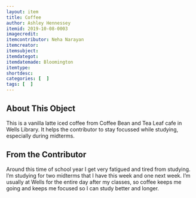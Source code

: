 ```yaml
---
layout: item
title: Coffee
author: Ashley Hennessey
itemid: 2019-10-08-0003
imagecredit: 
itemcontributor: Neha Narayan
itemcreator: 
itemsubject: 
itemdategot: 
itemdatemade: Bloomington
itemtype: 
shortdesc: 
categories: [  ]
tags: [  ]
---
```

## About This Object

This is a vanilla latte iced coffee from Coffee Bean and Tea Leaf cafe in Wells Library. It helps the contributor to stay focussed while studying, especially during midterms. 

## From the Contributor

<p class=blockquote style=’font-size:115%;’> Around this time of school year I get very fatigued and tired from studying. I’m studying for two midterms that I have this week and one next week. I’m usually at Wells for the entire day after my classes, so coffee keeps me going and keeps me focused so I can study better and longer. </p>

